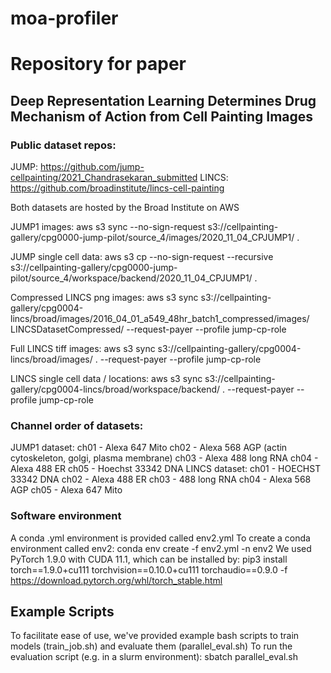 # moa-profiler
# Repository for paper

## Deep Representation Learning Determines Drug Mechanism of Action from Cell Painting Images 

### Public dataset repos:
JUMP: https://github.com/jump-cellpainting/2021_Chandrasekaran_submitted
LINCS: https://github.com/broadinstitute/lincs-cell-painting

Both datasets are hosted by the Broad Institute on AWS

JUMP1 images:
aws s3 sync --no-sign-request s3://cellpainting-gallery/cpg0000-jump-pilot/source_4/images/2020_11_04_CPJUMP1/ . 

JUMP single cell data:
aws s3 cp --no-sign-request --recursive s3://cellpainting-gallery/cpg0000-jump-pilot/source_4/workspace/backend/2020_11_04_CPJUMP1/ . 

Compressed LINCS png images:
aws s3 sync s3://cellpainting-gallery/cpg0004-lincs/broad/images/2016_04_01_a549_48hr_batch1_compressed/images/ LINCSDatasetCompressed/ --request-payer --profile jump-cp-role

Full LINCS tiff images:
aws s3 sync s3://cellpainting-gallery/cpg0004-lincs/broad/images/ . --request-payer --profile jump-cp-role

LINCS single cell data / locations: 
aws s3 sync s3://cellpainting-gallery/cpg0004-lincs/broad/workspace/backend/ . --request-payer --profile jump-cp-role 

### Channel order of datasets: 
JUMP1 dataset:
    ch01 - Alexa 647 Mito
    ch02 - Alexa 568 AGP (actin cytoskeleton, golgi, plasma membrane)
    ch03 - Alexa 488 long RNA
    ch04 - Alexa 488 ER
    ch05 - Hoechst 33342 DNA
LINCS dataset: 
    ch01 - HOECHST 33342 DNA
    ch02 - Alexa 488 ER 
    ch03 - 488 long RNA
    ch04 - Alexa 568 AGP
    ch05 - Alexa 647 Mito

### Software environment 
A conda .yml environment is provided called env2.yml 
To create a conda environment called env2: 
conda env create -f env2.yml -n env2
We used PyTorch 1.9.0 with CUDA 11.1, which can be installed by: 
pip3 install torch==1.9.0+cu111 torchvision==0.10.0+cu111 torchaudio==0.9.0 -f https://download.pytorch.org/whl/torch_stable.html

## Example Scripts
To facilitate ease of use, we've provided example bash scripts to train models (train_job.sh) and evaluate them (parallel_eval.sh)
To run the evaluation script (e.g. in a slurm environment): 
sbatch parallel_eval.sh
